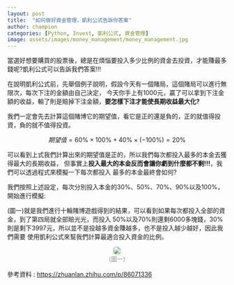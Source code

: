 ```yaml
---
layout: post
title:  "如何做好資金管理，凱利公式告訴你答案"
author: champion
categories: [Python, Invest, 凱利公式, 資金管理]
image: assets/images/money_management/money_management.jpg
---
```

當選好想要購買的股票後，總是在煩惱要投入多少比例的資金去投資，才能賺最多錢呢?凱利公式可以告訴我們答案!!!

在說明凱利公式前，先舉個例子說明，假設今天有一個賭局，這個賭局可以進行無限次，每次下注的金額由自己決定，
今天你手上有1000元，贏了可以拿到下注金額的收益，輸了則是賠掉下注金額，**要怎樣下注才能使長期收益最大化?**

我們一定會先去計算這個賭博它的期望值，看它是正的還是負的，正的就值得投資，負的就不值得投資。

$$期望值 = 60\% \times 100\% + 40\% \times (-100\%) = 20\% $$

可以看到上式我們計算出來的期望值是正的，所以我們每次都投入最多的本金去獲得最大的長期收益，
但事實上**投入最大的本金反而會讓你虧到什麼都不剩!!!**，我們可以透過程式來模擬一下每次都投入
最多的本金最終會如何?

我們按照上述設定，每次分別投入本金的30%、50%、70%、90%以及100%，開始進行模擬:
<script src="https://gist.github.com/rgib37190/c759f593d52edf81081e43aee5662373.js"></script>

(圖一)就是我們進行十輪賭博遊戲得到的結果，可以看到如果每次都投入全部的資金，到了第四局就全部賠光光，而投入
50%以及70%則還剩6000多塊錢，30%則是剩下3997元，所以並不是投越多資金賺越多，也不是投入越少越好，因此我們需要
使用凱利公式來幫我們計算最適合投入資金的比例。

<center>
    <img style="border-radius: 0.3125em;
    box-shadow: 0 2px 4px 0 rgba(34,36,38,.12),0 2px 10px 0 rgba(34,36,38,.08);" 
    src="../assets/images/money_management/gs.png">
    <br>
    <div style="color:orange; border-bottom: 0px solid #d9d9d9;
    display: inline-block;
    color: #999;
    padding: 1px;">(圖一)</div>
</center>





參考資料 : <https://zhuanlan.zhihu.com/p/86071336>
